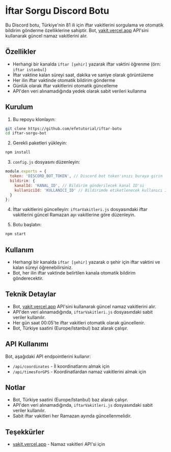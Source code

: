 # İftar Sorgu Discord Botu

Bu Discord botu, Türkiye'nin 81 ili için iftar vakitlerini sorgulama ve otomatik bildirim gönderme özelliklerine sahiptir. Bot, [vakit.vercel.app](https://vakit.vercel.app/) API'sini kullanarak güncel namaz vakitlerini alır.

## Özellikler

- Herhangi bir kanalda `iftar [şehir]` yazarak iftar vaktini öğrenme (örn: `iftar istanbul`)
- İftar vaktine kalan süreyi saat, dakika ve saniye olarak görüntüleme
- Her ilin iftar vaktinde otomatik bildirim gönderme
- Günlük olarak iftar vakitlerini otomatik güncelleme
- API'den veri alınamadığında yedek olarak sabit verileri kullanma

## Kurulum

1. Bu repoyu klonlayın:
```bash
git clone https://github.com/efetutorial/iftar-botu
cd iftar-sorgu-bot
```

2. Gerekli paketleri yükleyin:
```bash
npm install
```

3. `config.js` dosyasını düzenleyin:
```javascript
module.exports = {
  token: 'DISCORD_BOT_TOKEN', // Discord bot token'ınızı buraya girin
  bildirim: {
    kanalId: 'KANAL_ID', // Bildirim gönderilecek kanal ID'si
    kullaniciId: 'KULLANICI_ID' // Bildirimde etiketlenecek kullanıcı ID'si
  }
};
```

4. İftar vakitlerini güncelleyin:
`iftarVakitleri.js` dosyasındaki iftar vakitlerini güncel Ramazan ayı vakitlerine göre düzenleyin.

5. Botu başlatın:
```bash
npm start
```

## Kullanım

- Herhangi bir kanalda `iftar [şehir]` yazarak o şehir için iftar vaktini ve kalan süreyi öğrenebilirsiniz.
- Bot, her ilin iftar vaktinde belirtilen kanala otomatik bildirim gönderecektir.

## Teknik Detaylar

- Bot, [vakit.vercel.app](https://vakit.vercel.app/) API'sini kullanarak güncel namaz vakitlerini alır.
- API'den veri alınamadığında, `iftarVakitleri.js` dosyasındaki sabit veriler kullanılır.
- Her gün saat 00:05'te iftar vakitleri otomatik olarak güncellenir.
- Bot, Türkiye saatini (Europe/Istanbul) baz alarak çalışır.

## API Kullanımı

Bot, aşağıdaki API endpointlerini kullanır:

- `/api/coordinates` - İl koordinatlarını almak için
- `/api/timesForGPS` - Koordinatlardan namaz vakitlerini almak için

## Notlar

- Bot, Türkiye saatini (Europe/Istanbul) baz alarak çalışır.
- API'den veri alınamadığında, `iftarVakitleri.js` dosyasındaki sabit veriler kullanılır.
- Sabit iftar vakitleri her Ramazan ayında güncellenmelidir.


## Teşekkürler

- [vakit.vercel.app](https://vakit.vercel.app/) - Namaz vakitleri API'si için 
